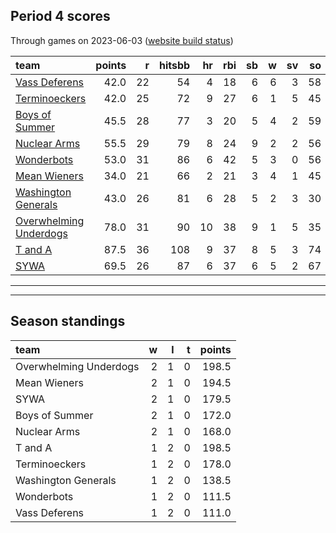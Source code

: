 

## Period 4 scores

Through games on 2023-06-03 ([website build status](https://github.com/brian-bot/pl-site/actions))


|team                   | points|  r| hitsbb| hr| rbi| sb|  w| sv| so|   era|  whip|
|:----------------------|------:|--:|------:|--:|---:|--:|--:|--:|--:|-----:|-----:|
|[Vass Deferens](./vassdeferens)|   42.0| 22|     54|  4|  18|  6|  6|  3| 58| 4.526| 1.335|
|[Terminoeckers](./terminoeckers)|   42.0| 25|     72|  9|  27|  6|  1|  5| 45| 5.008| 1.403|
|[Boys of Summer](./boysofsummer)|   45.5| 28|     77|  3|  20|  5|  4|  2| 59| 3.734| 1.213|
|[Nuclear Arms](./nucleararms)|   55.5| 29|     79|  8|  24|  9|  2|  2| 56| 3.673| 1.286|
|[Wonderbots](./wonderbots)|   53.0| 31|     86|  6|  42|  5|  3|  0| 56| 4.739| 1.213|
|[Mean Wieners](./meanwieners)|   34.0| 21|     66|  2|  21|  3|  4|  1| 45| 3.466| 1.155|
|[Washington Generals](./washingtongenerals)|   43.0| 26|     81|  6|  28|  5|  2|  3| 30| 4.400| 1.333|
|[Overwhelming Underdogs](./overwhelmingunderdogs)|   78.0| 31|     90| 10|  38|  9|  1|  5| 35| 2.411| 1.018|
|[T and A](./tanda)     |   87.5| 36|    108|  9|  37|  8|  5|  3| 74| 2.215| 1.123|
|[SYWA](./sywa)         |   69.5| 26|     87|  6|  37|  6|  5|  2| 67| 2.773| 1.054|

* * *
* * *

## Season standings


|team                   |  w|  l|  t| points|
|:----------------------|--:|--:|--:|------:|
|Overwhelming Underdogs |  2|  1|  0|  198.5|
|Mean Wieners           |  2|  1|  0|  194.5|
|SYWA                   |  2|  1|  0|  179.5|
|Boys of Summer         |  2|  1|  0|  172.0|
|Nuclear Arms           |  2|  1|  0|  168.0|
|T and A                |  1|  2|  0|  198.5|
|Terminoeckers          |  1|  2|  0|  178.0|
|Washington Generals    |  1|  2|  0|  138.5|
|Wonderbots             |  1|  2|  0|  111.5|
|Vass Deferens          |  1|  2|  0|  111.0|


